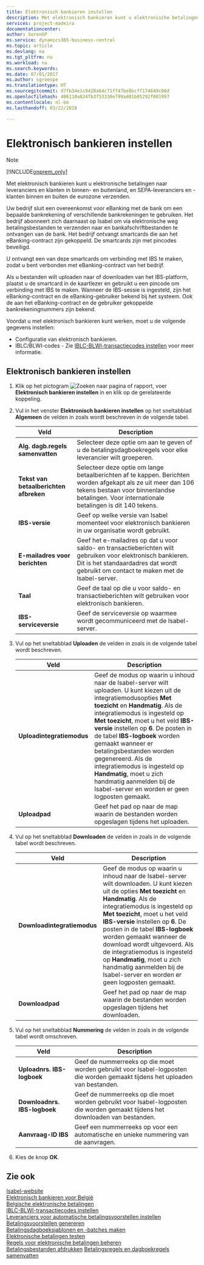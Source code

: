 ```yaml
---
title: Elektronisch bankieren instellen
description: Met elektronisch bankieren kunt u elektronische betalingen naar leveranciers en klanten in binnen- en buitenland, en SEPA-leveranciers en -klanten binnen en buiten de eurozone verzenden.
services: project-madeira
documentationcenter: 
author: SorenGP
ms.service: dynamics365-business-central
ms.topic: article
ms.devlang: na
ms.tgt_pltfrm: na
ms.workload: na
ms.search.keywords: 
ms.date: 07/01/2017
ms.author: sgroespe
ms.translationtype: HT
ms.sourcegitcommit: d7fb34e1c9428a64c71ff47be8bcff174649c00d
ms.openlocfilehash: 406110a824fb3f53330e799ad01b05292f001997
ms.contentlocale: nl-be
ms.lasthandoff: 03/22/2018

---
```

# <a name="set-up-electronic-banking"></a>Elektronisch bankieren instellen
> [!Note]
> [!INCLUDE[onprem_only](../../includes/onprem_only_md.md)]

Met elektronisch bankieren kunt u elektronische betalingen naar leveranciers en klanten in binnen- en buitenland, en SEPA-leveranciers en -klanten binnen en buiten de eurozone verzenden.  

Uw bedrijf sluit een overeenkomst voor eBanking met de bank om een bepaalde bankrekening of verschillende bankrekeningen te gebruiken. Het bedrijf abonneert zich daarnaast op Isabel om via elektronische weg betalingsbestanden te verzenden naar en bankafschriftbestanden te ontvangen van de bank. Het bedrijf ontvangt smartcards die aan het eBanking-contract zijn gekoppeld. De smartcards zijn met pincodes beveiligd.  

U ontvangt een van deze smartcards om verbinding met IBS te maken, zodat u bent verbonden met eBanking-contract van het bedrijf.  

Als u bestanden wilt uploaden naar of downloaden van het IBS-platform, plaatst u de smartcard in de kaartlezer en gebruikt u een pincode om verbinding met IBS te maken. Wanneer de IBS-sessie is ingesteld, zijn het eBanking-contract en de eBanking-gebruiker bekend bij het systeem. Ook de aan het eBanking-contract en de gebruiker gekoppelde bankrekeningnummers zijn bekend.  

Voordat u met elektronisch bankieren kunt werken, moet u de volgende gegevens instellen:  

- Configuratie van elektronisch bankieren.  
- IBLC/BLWI-codes - Zie [IBLC-BLWI-transactiecodes instellen](how-to-set-up-iblc-blwi-transaction-codes.md) voor meer informatie.  

## <a name="to-set-up-electronic-banking"></a>Elektronisch bankieren instellen  

1.  Klik op het pictogram ![Zoeken naar pagina of rapport](../../media/ui-search/search_small.png "pictogram Zoeken naar pagina of rapport"), voer **Elektronisch bankieren instellen** in en klik op de gerelateerde koppeling.  
2.  Vul in het venster **Elektronisch bankieren instellen** op het sneltabblad **Algemeen** de velden in zoals wordt beschreven in de volgende tabel.   

    |Veld|Description|  
    |---------------------------------|---------------------------------------|  
    |**Alg. dagb.regels samenvatten**|Selecteer deze optie om aan te geven of u de betalingsdagboekregels voor elke leverancier wilt groeperen.|  
    |**Tekst van betaalberichten afbreken**|Selecteer deze optie om lange betaalberichten af te kappen. Berichten worden afgekapt als ze uit meer dan 106 tekens bestaan voor binnenlandse betalingen. Voor internationale betalingen is dit 140 tekens.|  
    |**IBS-versie**|Geef op welke versie van Isabel momenteel voor elektronisch bankieren in uw organisatie wordt gebruikt.|  
    |**E-mailadres voor berichten**|Geef het e-mailadres op dat u voor saldo- en transactieberichten wilt gebruiken voor elektronisch bankieren. Dit is het standaardadres dat wordt gebruikt om contact te maken met de Isabel-server.|  
    |**Taal**|Geef de taal op die u voor saldo- en transactieberichten wilt gebruiken voor elektronisch bankieren.|  
    |**IBS-serviceversie**|Geef de serviceversie op waarmee wordt gecommuniceerd met de Isabel-server.|  

3.  Vul op het sneltabblad **Uploaden** de velden in zoals in de volgende tabel wordt beschreven.   

    |Veld|Description|  
    |---------------------------------|---------------------------------------|  
    |**Uploadintegratiemodus**|Geef de modus op waarin u inhoud naar de Isabel-server wilt uploaden. U kunt kiezen uit de integratiemodusopties **Met toezicht** en **Handmatig**. Als de integratiemodus is ingesteld op **Met toezicht**, moet u het veld **IBS-versie** instellen op **6**. De posten in de tabel **IBS-logboek** worden gemaakt wanneer er betalingsbestanden worden gegenereerd. Als de integratiemodus is ingesteld op **Handmatig**, moet u zich handmatig aanmelden bij de Isabel-server en worden er geen logposten gemaakt.|  
    |**Uploadpad**|Geef het pad op naar de map waarin de bestanden worden opgeslagen tijdens het uploaden.|  

4.  Vul op het sneltabblad **Downloaden** de velden in zoals in de volgende tabel wordt beschreven.   

    |Veld|Description|  
    |---------------------------------|---------------------------------------|  
    |**Downloadintegratiemodus**|Geef de modus op waarin u inhoud naar de Isabel-server wilt downloaden. U kunt kiezen uit de opties **Met toezicht** en **Handmatig**. Als de integratiemodus is ingesteld op **Met toezicht**, moet u het veld **IBS-versie** instellen op **6**. De posten in de tabel **IBS-logboek** worden gemaakt wanneer de download wordt uitgevoerd. Als de integratiemodus is ingesteld op **Handmatig**, moet u zich handmatig aanmelden bij de Isabel-server en worden er geen logposten gemaakt.|  
    |**Downloadpad**|Geef het pad op naar de map waarin de bestanden worden opgeslagen tijdens het downloaden.|  

5.  Vul op het sneltabblad **Nummering** de velden in zoals in de volgende tabel wordt omschreven.   

    |Veld|Description|  
    |---------------------------------|---------------------------------------|  
    |**Uploadnrs. IBS-logboek**|Geef de nummerreeks op die moet worden gebruikt voor Isabel-logposten die worden gemaakt tijdens het uploaden van bestanden.|  
    |**Downloadnrs. IBS-logboek**|Geef de nummerreeks op die moet worden gebruikt voor Isabel-logposten die worden gemaakt tijdens het downloaden van bestanden.|  
    |**Aanvraag-ID IBS**|Geef een nummerreeks op voor een automatische en unieke nummering van de aanvragen.|  

6.  Kies de knop **OK**.  

## <a name="see-also"></a>Zie ook  
 [Isabel-website](http://go.microsoft.com/fwlink/?LinkId=210323)   
 [Elektronisch bankieren voor België](belgian-electronic-banking.md)   
 [Belgische elektronische betalingen](belgian-electronic-payments.md)   
 [IBLC-BLWI-transactiecodes instellen](how-to-set-up-iblc-blwi-transaction-codes.md)   
 [Leveranciers voor automatische betalingsvoorstellen instellen](how-to-set-up-vendors-for-automatic-payment-suggestions.md)   
 [Betalingsvoorstellen genereren](how-to-generate-payment-suggestions.md)   
 [Betalingsdagboeksjablonen en -batches maken](how-to-create-payment-journal-templates-and-batches.md)   
 [Elektronische betalingen testen](how-to-test-electronic-payments.md)   
 [Regels voor elektronische betalingen beheren](how-to-manage-electronic-payment-lines.md)   
 [Betalingsbestanden afdrukken](how-to-print-payment-files.md) [Betalingsregels en dagboekregels samenvatten](summarizing-payment-lines-and-general-journal-lines.md)
 
